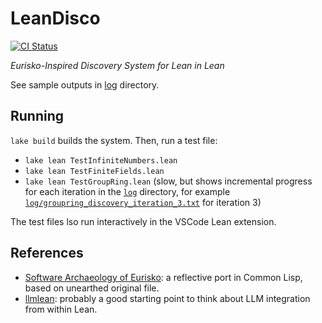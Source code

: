 # LeanDisco

[![CI Status](https://github.com/namin/LeanDisco/actions/workflows/lean_action_ci.yml/badge.svg)](https://github.com/namin/LeanDisco/actions/workflows/lean_action_ci.yml)

_Eurisko-Inspired Discovery System for Lean in Lean_

See sample outputs in [log](log) directory.

## Running

`lake build` builds the system. Then, run a test file:
- `lake lean TestInfiniteNumbers.lean`
- `lake lean TestFiniteFields.lean`
- `lake lean TestGroupRing.lean` (slow, but shows incremental progress for each iteration in the [`log`](log) directory, for example [`log/groupring_discovery_iteration_3.txt`](log/groupring_discovery_iteration_3.txt) for iteration 3)

The test files lso run interactively in the VSCode Lean extension.

## References

- [Software Archaeology of Eurisko](https://github.com/namin/eurisclo/tree/llm): a reflective port in Common Lisp, based on unearthed original file.
- [llmlean](https://github.com/cmu-l3/llmlean/): probably a good starting point to think about LLM integration from within Lean.

